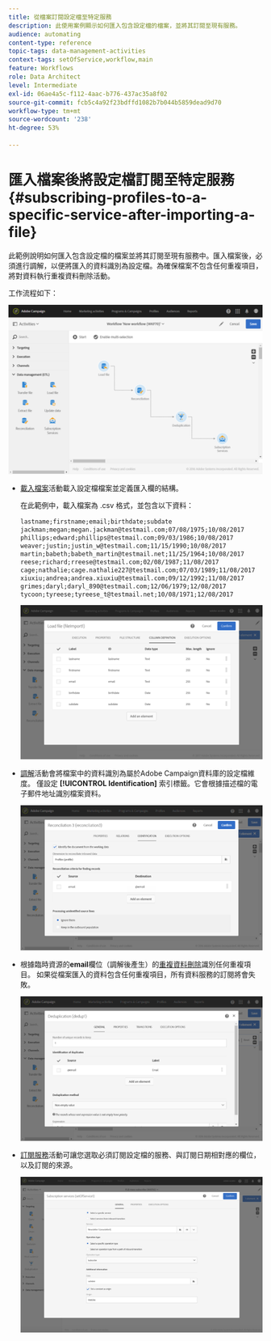 ```yaml
---
title: 從檔案訂閱設定檔至特定服務
description: 此使用案例顯示如何匯入包含設定檔的檔案，並將其訂閱至現有服務。
audience: automating
content-type: reference
topic-tags: data-management-activities
context-tags: setOfService,workflow,main
feature: Workflows
role: Data Architect
level: Intermediate
exl-id: 06ae4a5c-f112-4aac-b776-437ac35a8f02
source-git-commit: fcb5c4a92f23bdffd1082b7b044b5859dead9d70
workflow-type: tm+mt
source-wordcount: '238'
ht-degree: 53%

---
```


# 匯入檔案後將設定檔訂閱至特定服務 {#subscribing-profiles-to-a-specific-service-after-importing-a-file}

此範例說明如何匯入包含設定檔的檔案並將其訂閱至現有服務中。匯入檔案後，必須進行調解，以便將匯入的資料識別為設定檔。為確保檔案不包含任何重複項目，將對資料執行重複資料刪除活動。

工作流程如下：

![](assets/subscription_activity_example1.png)

* [載入檔案](../../automating/using/load-file.md)活動載入設定檔檔案並定義匯入欄的結構。

   在此範例中，載入檔案為 .csv 格式，並包含以下資料：

   ```
   lastname;firstname;email;birthdate;subdate
   jackman;megan;megan.jackman@testmail.com;07/08/1975;10/08/2017
   phillips;edward;phillips@testmail.com;09/03/1986;10/08/2017
   weaver;justin;justin_w@testmail.com;11/15/1990;10/08/2017
   martin;babeth;babeth_martin@testmail.net;11/25/1964;10/08/2017
   reese;richard;rreese@testmail.com;02/08/1987;11/08/2017
   cage;nathalie;cage.nathalie227@testmail.com;07/03/1989;11/08/2017
   xiuxiu;andrea;andrea.xiuxiu@testmail.com;09/12/1992;11/08/2017
   grimes;daryl;daryl_890@testmail.com;12/06/1979;12/08/2017
   tycoon;tyreese;tyreese_t@testmail.net;10/08/1971;12/08/2017
   ```

   ![](assets/subscription_activity_example2.png)

* [調解](../../automating/using/reconciliation.md)活動會將檔案中的資料識別為屬於Adobe Campaign資料庫的設定檔維度。 僅設定 **[!UICONTROL Identification]** 索引標籤。它會根據描述檔的電子郵件地址識別檔案資料。

   ![](assets/subscription_activity_example3.png)

* 根據臨時資源的&#x200B;**email**&#x200B;欄位（調解後產生）的[重複資料刪除](../../automating/using/deduplication.md)識別任何重複項目。 如果從檔案匯入的資料包含任何重複項目，所有資料服務的訂閱將會失敗。

   ![](assets/subscription_activity_example5.png)

* [訂閱服務](../../automating/using/subscription-services.md)活動可讓您選取必須訂閱設定檔的服務、與訂閱日期相對應的欄位，以及訂閱的來源。

   ![](assets/subscription_activity_example4.png)
